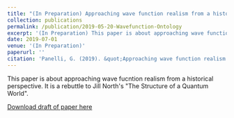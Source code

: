 ```yaml
---
title: "(In Preparation) Approaching wave function realism from a historical perspective: A reply to North"
collection: publications
permalink: /publication/2019-05-20-Wavefunction-Ontology
excerpt: '(In Preparation) This paper is about approaching wave function realism from a historical perspective.'
date: 2019-07-01
venue: '(In Preparation)'
paperurl: ''
citation: 'Panelli, G. (2019). &quot;Approaching wave function realism from a historical perspective: A reply to North.&quot; <i>(In Preparation)</i>.'
---
```

This paper is about approaching wave fucntion realism from a historical perspective. It is a rebuttle to Jill North's "The Structure of a Quantum World".

[Download draft of paper here](http://gpanelli.github.io/files/gpanelli_wf_ontology.pdf)
